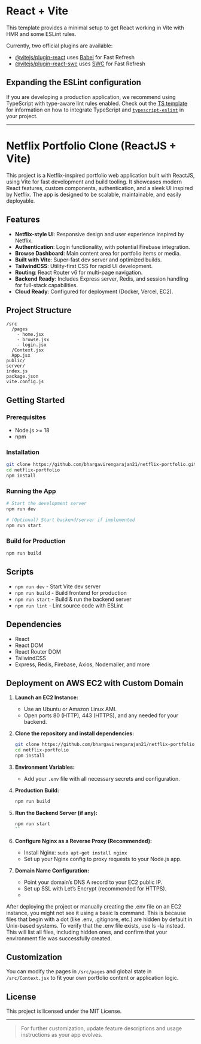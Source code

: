 # React + Vite

This template provides a minimal setup to get React working in Vite with HMR and some ESLint rules.

Currently, two official plugins are available:

- [@vitejs/plugin-react](https://github.com/vitejs/vite-plugin-react/blob/main/packages/plugin-react) uses [Babel](https://babeljs.io/) for Fast Refresh
- [@vitejs/plugin-react-swc](https://github.com/vitejs/vite-plugin-react/blob/main/packages/plugin-react-swc) uses [SWC](https://swc.rs/) for Fast Refresh

## Expanding the ESLint configuration

If you are developing a production application, we recommend using TypeScript with type-aware lint rules enabled. Check out the [TS template](https://github.com/vitejs/vite/tree/main/packages/create-vite/template-react-ts) for information on how to integrate TypeScript and [`typescript-eslint`](https://typescript-eslint.io) in your project.


---

# Netflix Portfolio Clone (ReactJS + Vite)

This project is a Netflix-inspired portfolio web application built with ReactJS, using Vite for fast development and build tooling. It showcases modern React features, custom components, authentication, and a sleek UI inspired by Netflix. The app is designed to be scalable, maintainable, and easily deployable.

## Features

-  **Netflix-style UI**: Responsive design and user experience inspired by Netflix.
-  **Authentication**: Login functionality, with potential Firebase integration.
-  **Browse Dashboard**: Main content area for portfolio items or media.
-  **Built with Vite**: Super-fast dev server and optimized builds.
-  **TailwindCSS**: Utility-first CSS for rapid UI development.
-  **Routing**: React Router v6 for multi-page navigation.
-  **Backend Ready**: Includes Express server, Redis, and session handling for full-stack capabilities.
-  **Cloud Ready**: Configured for deployment (Docker, Vercel, EC2).

## Project Structure

```
/src
  /pages
    - home.jsx
    - browse.jsx
    - login.jsx
  /Context.jsx
  App.jsx
public/
server/
index.js
package.json
vite.config.js
```

## Getting Started

### Prerequisites

- Node.js >= 18
- npm

### Installation

```bash
git clone https://github.com/bhargavirengarajan21/netflix-portfolio.git
cd netflix-portfolio
npm install
```

### Running the App

```bash
# Start the development server
npm run dev

# (Optional) Start backend/server if implemented
npm run start
```

### Build for Production

```bash
npm run build
```

## Scripts

- `npm run dev` - Start Vite dev server
- `npm run build` - Build frontend for production
- `npm run start` - Build & run the backend server
- `npm run lint` - Lint source code with ESLint

## Dependencies

- React
- React DOM
- React Router DOM
- TailwindCSS
- Express, Redis, Firebase, Axios, Nodemailer, and more

## Deployment on AWS EC2 with Custom Domain

1. **Launch an EC2 Instance:**
   - Use an Ubuntu or Amazon Linux AMI.
   - Open ports 80 (HTTP), 443 (HTTPS), and any needed for your backend.

2. **Clone the repository and install dependencies:**
   ```bash
   git clone https://github.com/bhargavirengarajan21/netflix-portfolio.git
   cd netflix-portfolio
   npm install
   ```

3. **Environment Variables:**
   - Add your `.env` file with all necessary secrets and configuration.

4. **Production Build:**
   ```bash
   npm run build
   ```

5. **Run the Backend Server (if any):**
   ```bash
   npm run start
   ``

7. **Configure Nginx as a Reverse Proxy (Recommended):**
   - Install Nginx: `sudo apt-get install nginx`
   - Set up your Nginx config to proxy requests to your Node.js app.

8. **Domain Name Configuration:**
   - Point your domain’s DNS A record to your EC2 public IP.
   - Set up SSL with Let’s Encrypt (recommended for HTTPS).
   - 
After deploying the project or manually creating the .env file on an EC2 instance, you might not see it using a basic ls command. This is because files that begin with a dot (like .env, .gitignore, etc.) are hidden by default in Unix-based systems. To verify that the .env file exists, use ls -la instead. This will list all files, including hidden ones, and confirm that your environment file was successfully created.

## Customization

You can modify the pages in `/src/pages` and global state in `/src/Context.jsx` to fit your own portfolio content or application logic.

## License

This project is licensed under the MIT License.

---

> For further customization, update feature descriptions and usage instructions as your app evolves.
